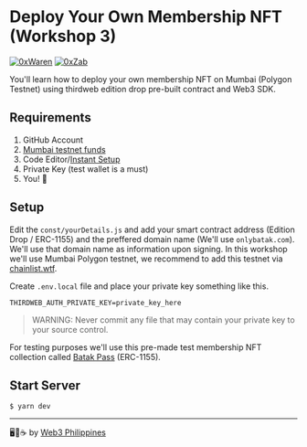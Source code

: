 # Deploy Your Own Membership NFT (Workshop 3)

[![0xWaren](https://img.shields.io/badge/author-Waren%20Gonzaga-purple.svg?style=flat-square)](https://twitter.com/warengonzaga) [![0xZab](https://img.shields.io/badge/author-Beau%20Zabdiel%20Valoria-purple.svg?style=flat-square)](https://twitter.com/beau_zabdiel)

You'll learn how to deploy your own membership NFT on Mumbai (Polygon Testnet) using thirdweb edition drop pre-built contract and Web3 SDK.

## Requirements

1. GitHub Account
2. [Mumbai testnet funds](https://mumbaifaucet.com)
3. Code Editor/[Instant Setup](https://gitpod.io/#https://github.com/web3phl/workshops)
4. Private Key (test wallet is a must)
4. You! 💖

## Setup

Edit the `const/yourDetails.js` and add your smart contract address (Edition Drop / ERC-1155) and the preffered domain name (We'll use `onlybatak.com`). We'll use that domain name as information upon signing. In this workshop we'll use Mumbai Polygon testnet, we recommend to add this testnet via [chainlist.wtf](https://chainlist.wtf).

Create `.env.local` file and place your private key something like this.

```
THIRDWEB_AUTH_PRIVATE_KEY=private_key_here
```

> WARNING: Never commit any file that may contain your private key to your source control.

For testing purposes we'll use this pre-made test membership NFT collection called [Batak Pass](https://thirdweb.com/mumbai/edition-drop/0x40071dC934C59B9BA57e47d6AE5E3Fa6b864bE2E) (ERC-1155).

## Start Server

```
$ yarn dev
```

---
🖥️💖☕ by [Web3 Philippines](https://web3philippines.org)
